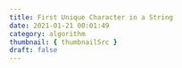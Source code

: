 ```yaml
---
title: First Unique Character in a String
date: 2021-01-21 00:01:49
category: algorithm
thumbnail: { thumbnailSrc }
draft: false
---
```


